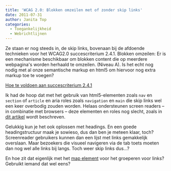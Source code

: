 ```yaml
---
title: 'WCAG 2.0: Blokken omzeilen met of zonder skip links'
date: 2011-07-31
author: Janita Top
categories:
  - Toegankelijkheid
  - Webrichtlijnen
---
```


Ze staan er nog steeds in, de skip links, bovenaan bij de afdoende technieken voor het WCAG2.0 succescriterium 2.4.1. Blokken omzeilen: Er is een mechanisme beschikbaar om blokken content die op meerdere webpagina's worden herhaald te omzeilen. (Niveau A). Is het echt nog nodig met al onze semantische markup en html5 om hiervoor nog extra markup toe te voegen?

[Hoe te voldoen aan succescriterium 2.4.1](http://www.w3.org/WAI/WCAG20/quickref/#qr-navigation-mechanisms-skip)

Ik had de hoop dat met het gebruik van html5-elementen zoals `nav` en `section` of `article` en aria roles zoals `navigation` en `main` die skip links wel een keer overbodig zouden worden. Helaas ondersteunen screen readers – in combinatie met browsers – deze elementen en roles nog slecht, zoals in [dit artikel](http://www.accessibleculture.org/research/html5-aria-2011/) wordt beschreven.

Gelukkig kun je het ook oplossen met headings. En een goede headingstructuur maak je sowieso, dus dan ben je meteen klaar, toch? Screenreader gebruikers kunnen dan een lijst met links gemakkelijk overslaan. Maar bezoekers die visueel navigeren via de tab toets moeten dan nog wel alle links bij langs. Toch weer skip links dus...?

En hoe zit dat eigenlijk met het [map element](http://www.w3.org/TR/2010/NOTE-WCAG20-TECHS-20101014/H50) voor het groeperen voor links? Gebruikt iemand dat wel eens?
